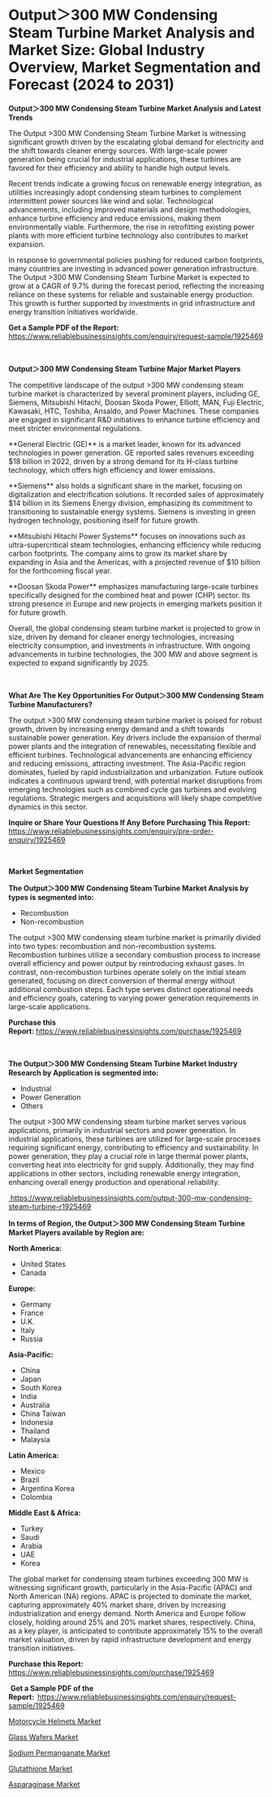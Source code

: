 <p><h1>Output＞300 MW Condensing Steam Turbine Market Analysis and Market Size: Global Industry Overview, Market Segmentation and Forecast (2024 to 2031)</h1></p><p><strong>Output＞300 MW Condensing Steam Turbine Market Analysis and Latest Trends</strong></p>
<p><p>The Output >300 MW Condensing Steam Turbine Market is witnessing significant growth driven by the escalating global demand for electricity and the shift towards cleaner energy sources. With large-scale power generation being crucial for industrial applications, these turbines are favored for their efficiency and ability to handle high output levels. </p><p>Recent trends indicate a growing focus on renewable energy integration, as utilities increasingly adopt condensing steam turbines to complement intermittent power sources like wind and solar. Technological advancements, including improved materials and design methodologies, enhance turbine efficiency and reduce emissions, making them environmentally viable. Furthermore, the rise in retrofitting existing power plants with more efficient turbine technology also contributes to market expansion.</p><p>In response to governmental policies pushing for reduced carbon footprints, many countries are investing in advanced power generation infrastructure. The Output >300 MW Condensing Steam Turbine Market is expected to grow at a CAGR of 9.7% during the forecast period, reflecting the increasing reliance on these systems for reliable and sustainable energy production. This growth is further supported by investments in grid infrastructure and energy transition initiatives worldwide.</p></p>
<p><strong>Get a Sample PDF of the Report:&nbsp;</strong> <a href="https://www.reliablebusinessinsights.com/enquiry/request-sample/1925469?utm_campaign=1723&utm_medium=2&utm_source=Github&utm_content=ia&utm_term=24102024&utm_id=output300-mw-condensing-steam-turbine">https://www.reliablebusinessinsights.com/enquiry/request-sample/1925469</a></p>
<p>&nbsp;</p>
<p><strong>Output＞300 MW Condensing Steam Turbine Major Market Players</strong></p>
<p><p>The competitive landscape of the output >300 MW condensing steam turbine market is characterized by several prominent players, including GE, Siemens, Mitsubishi Hitachi, Doosan Skoda Power, Elliott, MAN, Fuji Electric, Kawasaki, HTC, Toshiba, Ansaldo, and Power Machines. These companies are engaged in significant R&D initiatives to enhance turbine efficiency and meet stricter environmental regulations.</p><p>**General Electric (GE)** is a market leader, known for its advanced technologies in power generation. GE reported sales revenues exceeding $18 billion in 2022, driven by a strong demand for its H-class turbine technology, which offers high efficiency and lower emissions.</p><p>**Siemens** also holds a significant share in the market, focusing on digitalization and electrification solutions. It recorded sales of approximately $14 billion in its Siemens Energy division, emphasizing its commitment to transitioning to sustainable energy systems. Siemens is investing in green hydrogen technology, positioning itself for future growth.</p><p>**Mitsubishi Hitachi Power Systems** focuses on innovations such as ultra-supercritical steam technologies, enhancing efficiency while reducing carbon footprints. The company aims to grow its market share by expanding in Asia and the Americas, with a projected revenue of $10 billion for the forthcoming fiscal year.</p><p>**Doosan Skoda Power** emphasizes manufacturing large-scale turbines specifically designed for the combined heat and power (CHP) sector. Its strong presence in Europe and new projects in emerging markets position it for future growth.</p><p>Overall, the global condensing steam turbine market is projected to grow in size, driven by demand for cleaner energy technologies, increasing electricity consumption, and investments in infrastructure. With ongoing advancements in turbine technologies, the 300 MW and above segment is expected to expand significantly by 2025.</p></p>
<p>&nbsp;</p>
<p><strong>What Are The Key Opportunities For Output＞300 MW Condensing Steam Turbine Manufacturers?</strong></p>
<p><p>The output >300 MW condensing steam turbine market is poised for robust growth, driven by increasing energy demand and a shift towards sustainable power generation. Key drivers include the expansion of thermal power plants and the integration of renewables, necessitating flexible and efficient turbines. Technological advancements are enhancing efficiency and reducing emissions, attracting investment. The Asia-Pacific region dominates, fueled by rapid industrialization and urbanization. Future outlook indicates a continuous upward trend, with potential market disruptions from emerging technologies such as combined cycle gas turbines and evolving regulations. Strategic mergers and acquisitions will likely shape competitive dynamics in this sector.</p></p>
<p><strong>Inquire or Share Your Questions If Any Before Purchasing This Report:</strong> <a href="https://www.reliablebusinessinsights.com/enquiry/pre-order-enquiry/1925469?utm_campaign=1723&utm_medium=2&utm_source=Github&utm_content=ia&utm_term=24102024&utm_id=output300-mw-condensing-steam-turbine">https://www.reliablebusinessinsights.com/enquiry/pre-order-enquiry/1925469</a></p>
<p>&nbsp;</p>
<p><strong>Market Segmentation</strong></p>
<p><strong>The Output＞300 MW Condensing Steam Turbine Market Analysis by types is segmented into:</strong></p>
<p><ul><li>Recombustion</li><li>Non-recombustion</li></ul></p>
<p><p>The output >300 MW condensing steam turbine market is primarily divided into two types: recombustion and non-recombustion systems. Recombustion turbines utilize a secondary combustion process to increase overall efficiency and power output by reintroducing exhaust gases. In contrast, non-recombustion turbines operate solely on the initial steam generated, focusing on direct conversion of thermal energy without additional combustion steps. Each type serves distinct operational needs and efficiency goals, catering to varying power generation requirements in large-scale applications.</p></p>
<p><strong>Purchase this Report:&nbsp;</strong><a href="https://www.reliablebusinessinsights.com/purchase/1925469?utm_campaign=1723&utm_medium=2&utm_source=Github&utm_content=ia&utm_term=24102024&utm_id=output300-mw-condensing-steam-turbine">https://www.reliablebusinessinsights.com/purchase/1925469</a></p>
<p>&nbsp;</p>
<p><strong>The Output＞300 MW Condensing Steam Turbine Market Industry Research by Application is segmented into:</strong></p>
<p><ul><li>Industrial</li><li>Power Generation</li><li>Others</li></ul></p>
<p><p>The output >300 MW condensing steam turbine market serves various applications, primarily in industrial sectors and power generation. In industrial applications, these turbines are utilized for large-scale processes requiring significant energy, contributing to efficiency and sustainability. In power generation, they play a crucial role in large thermal power plants, converting heat into electricity for grid supply. Additionally, they may find applications in other sectors, including renewable energy integration, enhancing overall energy production and operational reliability.</p></p>
<p><a href="https://www.reliablebusinessinsights.com/output-300-mw-condensing-steam-turbine-r1925469?utm_campaign=1723&utm_medium=2&utm_source=Github&utm_content=ia&utm_term=24102024&utm_id=output300-mw-condensing-steam-turbine">&nbsp;https://www.reliablebusinessinsights.com/output-300-mw-condensing-steam-turbine-r1925469</a></p>
<p><strong>In terms of Region, the Output＞300 MW Condensing Steam Turbine Market Players available by Region are:</strong></p>
<p>
    <p> <strong> North America: </strong>
        <ul>
            <li>United States</li>
            <li>Canada</li>
        </ul>
        </p> 
    <p> <strong> Europe: </strong>
        <ul>
            <li>Germany</li>
            <li>France</li>
            <li>U.K.</li>
            <li>Italy</li>
            <li>Russia</li>
        </ul>
        </p> 
    <p> <strong> Asia-Pacific: </strong>
        <ul>
            <li>China</li>
            <li>Japan</li>
            <li>South Korea</li>
            <li>India</li>
            <li>Australia</li>
            <li>China Taiwan</li>
            <li>Indonesia</li>
            <li>Thailand</li>
            <li>Malaysia</li>
        </ul>
        </p> 
    <p> <strong> Latin America: </strong>
        <ul>
            <li>Mexico</li>
            <li>Brazil</li>
            <li>Argentina Korea</li>
            <li>Colombia</li>
        </ul>
        </p> 
    <p> <strong> Middle East & Africa: </strong>
        <ul>
            <li>Turkey</li>
            <li>Saudi</li>
            <li>Arabia</li>
            <li>UAE</li>
            <li>Korea</li>
        </ul>
    </p>
    </p>
<p><p>The global market for condensing steam turbines exceeding 300 MW is witnessing significant growth, particularly in the Asia-Pacific (APAC) and North American (NA) regions. APAC is projected to dominate the market, capturing approximately 40% market share, driven by increasing industrialization and energy demand. North America and Europe follow closely, holding around 25% and 20% market shares, respectively. China, as a key player, is anticipated to contribute approximately 15% to the overall market valuation, driven by rapid infrastructure development and energy transition initiatives.</p></p>
<p><strong>Purchase this Report: </strong><a href="https://www.reliablebusinessinsights.com/purchase/1925469?utm_campaign=1723&utm_medium=2&utm_source=Github&utm_content=ia&utm_term=24102024&utm_id=output300-mw-condensing-steam-turbine">https://www.reliablebusinessinsights.com/purchase/1925469</a></p>
<p>&nbsp;<strong>Get a Sample PDF of the Report:&nbsp;&nbsp;</strong><a href="https://www.reliablebusinessinsights.com/enquiry/request-sample/1925469?utm_campaign=1723&utm_medium=2&utm_source=Github&utm_content=ia&utm_term=24102024&utm_id=output300-mw-condensing-steam-turbine">https://www.reliablebusinessinsights.com/enquiry/request-sample/1925469</a></p>
<p><strong></strong></p>
<p><p><a href="https://www.linkedin.com/pulse/motorcycle-helmets-market-global-regional-analysis-focus-ugv6e?utm_campaign=1723&utm_medium=2&utm_source=Github&utm_content=ia&utm_term=24102024&utm_id=output300-mw-condensing-steam-turbine">Motorcycle Helmets Market</a></p><p><a href="https://www.linkedin.com/pulse/glass-wafers-market-outlook-current-assessment-future-projections-1zuwe?utm_campaign=1723&utm_medium=2&utm_source=Github&utm_content=ia&utm_term=24102024&utm_id=output300-mw-condensing-steam-turbine">Glass Wafers Market</a></p><p><a href="https://www.linkedin.com/pulse/in-depth-sodium-permanganate-market-review-size-share-89cagr-ripfe?utm_campaign=1723&utm_medium=2&utm_source=Github&utm_content=ia&utm_term=24102024&utm_id=output300-mw-condensing-steam-turbine">Sodium Permanganate Market</a></p><p><a href="https://www.linkedin.com/pulse/surfing-glutathione-wave-riding-market-currents-2031-zakupka-yec2e?utm_campaign=1723&utm_medium=2&utm_source=Github&utm_content=ia&utm_term=24102024&utm_id=output300-mw-condensing-steam-turbine">Glutathione Market</a></p><p><a href="https://www.linkedin.com/pulse/strategic-market-insights-global-asparaginase-2024-2031-zakupka-xwjke?utm_campaign=1723&utm_medium=2&utm_source=Github&utm_content=ia&utm_term=24102024&utm_id=output300-mw-condensing-steam-turbine">Asparaginase Market</a></p></p>
